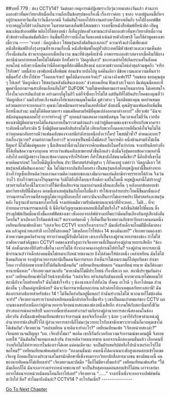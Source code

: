 ##บทที่ 779 : ช่อง CCTV14?
วันต่อมา
เหตุการณ์ปฏิเสธรางวัลวุ่นวายมาสองวันแล้ว ส่วนการแถลงข่าวที่มหาวิทยาลัยเมื่อเย็นวานถือเป็นข้อสรุปของเรื่องนี้ เรื่องราวค่อย ๆ ซาลง จางเย่ผู้นอนขี้เกียจอยู่บ้านหลายวันเห็นว่าวันนี้อากาศดี จึงตัดสินใจออกไปทำงานอย่างหาได้ยากเย็นยิ่ง
รถไปถึงออฟฟิศ
อากาศฤดูใบไม้ร่วงเย็นสบาย ในสายตามองเห็นฟ้าใสเมฆขาว
จางเย่ซื้อหนังสือพิมพ์ที่หน้าตึก เปิดดูขณะเดินเข้าออฟฟิศ พลิกไปได้สองหน้า ก็เห็นรูปของตัวเขาขณะกำลังแถลงข่าวที่มหาวิทยาลัยเมื่อวาน หัวข้อข่าวเห็นเด่นชัดทีเดียว กินพื้นที่ไปราวหนึ่งในเจ็ดของหน้าเน้นด้วยตัวอักษรสี โดยใช้คำพูดของเขาเมื่อวาน —— ‘จางเย่ : ผิดถูกดีเลว ให้ชนรุ่นหลังตัดสินเองเถอะ!’
ความจริงแล้วไม่เพียงแต่หนังสือพิมพ์ปักกิ่งรุ่งอรุณที่รายงานเรื่องนี้ หนังสือพิมพ์ใหญ่ทั่วประเทศก็มีหัวข้อข่าวและความเห็นต่อเรื่องนี้เช่นกัน ข่าวแรกสุดออกเมื่อเย็นวาน ขณะที่ช้าสุดคือเช้านี้ ภาพการแถลงข่าวสดจากเมื่อคืนก็มีบางสถานีนำมาถ่ายทอดโดยไม่ได้ตัดต่อ อีกทั้งคำว่า ‘ผิดถูกดีเลว!’ ของจางเย่ก่อให้เกิดกระแสในสังคมออนไลน์ หลังชาวเน็ตเห็นว่านี่คือคำพูดที่ต้องมีชื่อเสียงแน่ และตามข่าวออนไลน์ล่าสุดล้วนพูดถึง ‘จารึกไร้อักษร’ บทนี้ด้วย
เขาพับหนังสือพิมพ์ ก่อนเข้าเวยป๋อไปดู
แค่คืนเดียว มีข้อความและความเห็นกว่าหมื่นครั้ง!
เสี่ยวไป๋ช่าย “ไอดอลเจ้าขา! พูดได้ดีมากเลยเจ้าค่ะ!”
เฉ่าฉางอิงเฟย117 “ผมชอบ ชอบคุณสุด ๆ ไปเลย! ‘ผิดถูกดีเลว ให้ชนรุ่นหลังตัดสินเองเถอะ’ ช่างยอดเยี่ยม ฟังแล้วสะใจมาก มีแต่คุณนี่แหละที่พูดคำนี้ออกมาจนสะเทือนเลือนลั่นได้!”
DJFOIK “ผมไม่เคยติดตามดาราคนไหนมาก่อน ไม่เคยสนใจเรื่องในวงการบันเทิงด้วย อย่างมากก็ดูในทีวี แต่ก็จำชื่ออะไรไม่ได้ แต่ทันทีที่ได้ยินประโยคของคุณที่ว่า ‘ผิดถูกดีเลว’ ผมถึงกับตะลึงจนต้องไปหาผลงานคุณในเน็ต ดูข่าวต่าง ๆ ในอดีตของคุณ พออ่านหมดแล้วผมอยากจะบอกแค่ว่า คุณน่ะไม่เหมือนดาราคนอื่นเลยสักนิด! นับแต่นี้ คุณมีฐานแฟนคลับเพิ่มขึ้นอีกหนึ่งแล้วนะ ผมไม่ได้ติดตามดารา ผมแค่ติดตามรัศมีที่คุณเปล่งออกมาต่างหาก!”
เสี่ยวเฟย “ฉันจะสนับสนุนคุณตลอดไป อาจารย์จางสู้ ๆ!”
ทุกคนล้วนแสดงความสนับสนุน ในเวลาแค่ไม่กี่วัน เวยป๋อของเขามีผู้ติดตามจากไม่กี่แสนกลายเป็นราวสามล้านแล้ว แม้ว่าผู้ติดตามของเขาจะเทียบกับพวกดาราระดับหนึ่งหรือระดับ S ซึ่งมีผู้ติดตามหลักสิบล้านไม่ได้ เทียบกับพวกไอดอลเกาหลีที่มาดังในจีนไม่ได้ ทว่าทุกคนกลับทราบดีว่าแฟนคลับของจางเย่มีกำลังรบเหนือล้ำกว่าใคร!
โพสต์มั่วซั่ว?
ด่าคนเละเทะ?
ก่อเรื่องวุ่นวาย?
ตามก่อกวนเรื่องราว?
พวกเขาเป็นหนึ่งไม่มีสอง! ในการศึก หนึ่งต้านสามยังไม่เห็นปัญหา! นี่ไม่ใช่แค่พูดลอย ๆ ชื่อเสียเหล่านี้ล้วนได้มาจากศึกแฟนคลับในครั้งเก่าก่อน
จางเย่ยินดีอย่างยิ่งที่ได้เห็นข้อความจากทุกคน ทราบว่าแฟนคลับเขาขยายตัวขึ้นอีกแล้ว ดังนั้นจึงสุ่มตอบข้อความเหล่านี้กลับไป แค่ปฏิเสธรางวัลและข้อความบนจารึกไร้อักษร ก็ทำให้เขาดังได้ขนาดนี้เชียว? นี่คือสิ่งที่เขาไม่คาดคิดมาก่อน!
โลกใบนี้มีบูเช็กเทียน ประวัติศาสตร์สำคัญต่าง ๆ ก็ยังคงอยู่ แต่คำว่า ‘ผิดถูกดีเลว ให้ชนรุ่นหลังตัดสินเองเถอะ’ นั้น ไม่ได้มาจากบันทึกโดยตรง เป็นชนรุ่นหลังตั้งทฤษฎีเหล่านี้ขึ้นต่างหาก บ้างก็ว่าบูเช็กเทียนคิดว่าผลงานความดีความชอบของนางมีมากจนแท่นศิลามิอาจบรรยายได้ถ้วน จึงเว้นว่างไว้ บ้างก็ว่าพระนางไร้คุณธรรม จึงมิได้ทิ้งสิ่งใดบนจารึกศิลา แต่ในโลกนี้ ทฤษฎีเหล่านี้ไม่ปรากฏ! เขาทราบถึงเรื่องนี้ในระหว่างที่ใช้ค่าชื่อเสียงจำนวนมากอ่านหนังสือและสื่ออื่น ๆ หลังออกข้อสอบเข้ามหาวิทยาลัยปีนี้นั่นเอง ตอนนี้เขาเลยคุ้นชินกับโลกใบนี้แล้ว ทำให้เขากล้ายกประโยคนี้ขึ้นมานั่นเอง!
วรรณกรรมโบราณที่สาบสูญไม่ควรถูกฝังกลบไป เพราะนั่นจะเป็นการไม่เคารพประวัติศาสตร์และชนรุ่นหลัง ในฐานะตัวแทนของโลกใบนี้ จางเย่ย่อมมีความรับผิดชอบและหน้าที่ที่จะลอก… ไม่สิ… ที่จะถ่ายทอดวรรณกรรมเหล่านี้ หึ นี่คือจิตวิญญาณของเหลยเฟิงไม่ใช่หรือไง?
หลังขึ้นลิฟต์ไปชั้นบน
ติ๊ง ประตูลิฟต์เปิดเมื่อมาถึงชั้นออฟฟิศของเขา เพิ่งออกจากลิฟต์จางเย่ก็พบว่ามีคนยืนเถียงกันอยู่เสียงดังลั่น
ใครกัน?
มาเถียงอะไรกันแต่เช้าน่ะ?
พอจางเย่มองดี ๆ ก็เห็นเป็นเจียงหยวนกับชายวัยกลางคนคนหนึ่ง
เหยียนเทียนเฟยถลึงตา “เหล่าเจียง CCTV1 จะหาเรื่องเราเรอะ? ฉันเพิ่งรับเด็กจบใหม่ฝีมือดีมาสองคน แล้วดูหน่วยแกทำสิ เอาไปทั้งสองคน? ไม่เหลืออะไรให้ช่อง 14 ของฉันเลย?”
เจียงหยวนมองเขาด้วยความหงุดหงิดรำคาญ ทราบว่าคนผู้นี้รับมือไม่ง่าย เขาเองก็เป็นรองผู้อำนวยการของช่อง ถ้าไม่ใช่อาศัยความสำคัญของ CCTV1 ยศของเขายังสูงกว่าเจียงหยวนที่เป็นแค่รองผู้อำนวยการเสียอีก “ช่อง 14 ก่อตั้งมาสองปียังสร้างชื่อในวงการไม่ได้ ยังจะเอาคนเอาอุปกรณ์ไปทำไม? รองผู้อำนวยการสถานีพิจารณาแล้วว่าเด็กสองคนนั่นไม่เหมาะกับหน่วยของนาย ถึงได้ส่งมาให้ช่องหนึ่ง เหล่าเหยียน ฉันไม่ได้ชิงคนกับนาย รองผู้อำนวยการสถานีเป็นคนจัดการหรอก ถ้าเห็นว่าไม่เหมาะสมก็ไปคุยกับเขา ถ้าเขาโอเค เราก็ปล่อยพวกเขาไปได้ทันทีเหมือนกัน”
เหยียนเทียนเฟยตอบ “คนมาที่หน่วยนาย ฉันก็ต้องมาหานายนี่แหละ”
เจียงหยวนสวนกลับ “มาหาฉันก็ไม่มีประโยชน์ เรื่องนี้พวก ผอ. สถานีประชุมกันต่างหาก”
เหยียนเทียนเฟยไม่ไว้หน้าเขาสักนิด “เหล่าเจียง อย่าเล่นกับฉันแบบนี้ หากพวกนายไม่ขอคนไป สถานียังจะโยกย้ายหรือ? ฉันไม่เข้าใจจริง ๆ ช่องนายเอาไปทั้งเงิน ทั้งคน อะไรดี ๆ ก็เอาไปหมด ส่วนช่องอื่น ๆ เป็นแค่ลูกเมียน้อย? ฉันจะจัดการนายนี่แหละก่อน แล้วค่อยไปถกเหตุผลกับทางสถานี! ฉันต้องการคำอธิบายสำหรับช่อง 14 ! ไม่งั้นก็แย่งกันอยู่นี่แหละ! ถ้าฉันทำงานไม่ได้ พวกนายก็ไม่ต้องคิดจะทำ!”
เจียงหยวนทราบว่าเหล่าเหยียนคนนี้กล้าก่อเรื่องขึ้นจริง ๆ เขาเป็นคนเก่าคนแก่ของ CCTV ผลงานของเขายังเหนือกว่าผู้อำนวยการเจียงหน่ายสยงของช่องหนึ่งเสียอีก ทำงานให้กับสถานีมาทั้งชีวิต ประสบการณ์หลายสิบปี นอกจากนี้เขายังเคยทำงานร่วมกับรองผู้อำนวยการสถานีสองคนในช่องเดียวกัน ดังนั้นแม้เหยียนเทียนเฟยจะเจ้าอารมณ์ ชอบจิกเรื่องเล็ก ๆ น้อย ๆ เขาก็ยังรักษาตำแหน่งผู้อำนวยการช่องสิบสี่ไว้ได้ ผู้อำนวยการสถานีก็ไม่มาวุ่นวายอะไรกับเขานักเพราะทางนั้นก็ควบคุมเขาไม่ได้เช่นกัน!
เจียงหยวน “เหล่าเหยียน นายคิดจะทำอะไร?”
เหยียนเทียนเฟย “เจียงหน่ายสยงล่ะ?”
เจียนหยวนจนปัญญา “ผอ. เจียงยังไม่มา” พอคิด เขาก็เริ่มกังวลกับความเจ้าอารมณ์ของคนผู้นี้ จึงยอมถอยให้ “ฉันตัดสินใจแทนเองแล้วกัน ถ้านายคิดว่าคนนายขาด นอกจากเด็กสองคนนั่นแล้ว เลือกคนที่ว่างหรือไม่ได้ทำรายการในช่องเราได้เลย แค่คนเดียวนะ จะเป็นฝ่ายสคริปต์หรือโปรดิวเซอร์อะไรก็ได้ พอไหม?”
เหยียนเทียนเฟยแค่นหัวเราะ “สองคนนั่นน่ะ คนหนึ่งได้คะแนนระดับสูงตอนสอบเข้าในเขตเจียงซู อีกคนเป็นรองประธานสโมสรนักศึกษาที่เพิ่งจบมาจากวิทยาลัยสื่อสารมวลชน ของดีขนาดนี้ คนของนายสิบคนก็ไม่เทียบเท่า!”
เจียงหยวนสะบัดมือ “งั้นก็ไม่มีทางอื่นแล้ว!”
เหยียนเทียนเฟยเสริม “ให้ฉันเลือกก็ได้ ฉันจะเอาจางเย่จากหน่วยของนาย! จะเป็นสิบสุดยอดตอนสอบเข้าก็ไม่สน เอาจางเย่มา อยากได้คนจากหน่วยฉันคนไหนก็เอาไปเลย!”
เจียงหยวน “…...”
จางเย่ซึ่งเพิ่งจะออกจากลิฟต์พลันชะงักไป
หือ?
ทำไมมาถึงฉันล่ะ?
CCTV14 ? อะไรกันเนี่ย?
*-*-*-*-*-*-*-*-*-*-*-*-*-*-*-*


[Go To Next Chapter]( ./80.md)